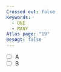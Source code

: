 ```yaml
---
Crossed out: false
Keywords:
  - ONE
  - MANY
Atlas page: "19"
Besøgt: false
---
```

- [ ] A
- [ ] B